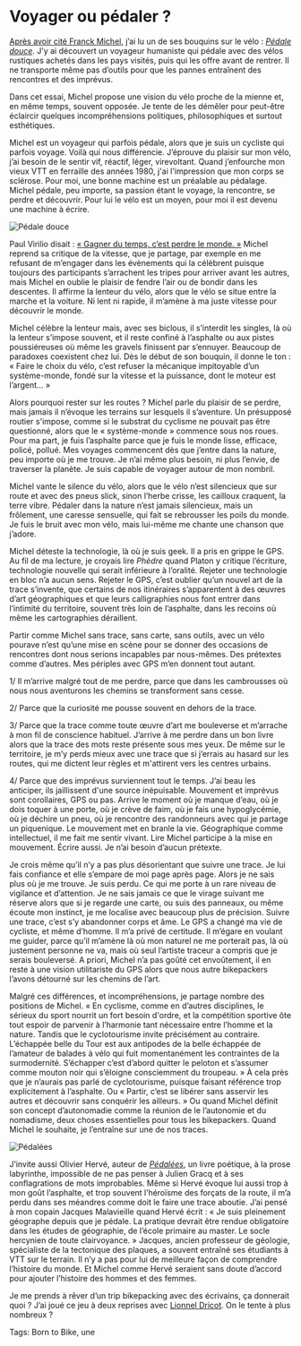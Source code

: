 # Voyager ou pédaler ?

[Après avoir cité Franck Michel](https://tcrouzet.com/2021/12/23/pourquoi-pedalez-vous/), j’ai lu un de ses bouquins sur le vélo : [*Pédale douce*](https://www.amazon.fr/gp/product/B086R2PHN9/ref=ppx_yo_dt_b_d_asin_title_o00?ie=UTF8&psc=1). J’y ai découvert un voyageur humaniste qui pédale avec des vélos rustiques achetés dans les pays visités, puis qui les offre avant de rentrer. Il ne transporte même pas d’outils pour que les pannes entraînent des rencontres et des imprévus.

Dans cet essai, Michel propose une vision du vélo proche de la mienne et, en même temps, souvent opposée. Je tente de les démêler pour peut-être éclaircir quelques incompréhensions politiques, philosophiques et surtout esthétiques.

Michel est un voyageur qui parfois pédale, alors que je suis un cycliste qui parfois voyage. Voilà qui nous différencie. J’éprouve du plaisir sur mon vélo, j’ai besoin de le sentir vif, réactif, léger, virevoltant. Quand j’enfourche mon vieux VTT en ferraille des années 1980, j'ai l'impression que mon corps se sclérose. Pour moi, une bonne machine est un préalable au pédalage. Michel pédale, peu importe, sa passion étant le voyage, la rencontre, se perdre et découvrir. Pour lui le vélo est un moyen, pour moi il est devenu une machine à écrire.

![Pédale douce](https://tcrouzet.com/images_tc/2021/12/pedale-douce1.jpg)

Paul Virilio disait : [« Gagner du temps, c’est perdre le monde. »](https://tcrouzet.com/2021/08/30/bikepacking-sur-la-geobike-ressusciter-une-trace-mythique/) Michel reprend sa critique de la vitesse, que je partage, par exemple en me refusant de m’engager dans les évènements qui la célèbrent puisque toujours des participants s’arrachent les tripes pour arriver avant les autres, mais Michel en oublie le plaisir de fendre l’air ou de bondir dans les descentes. Il affirme la lenteur du vélo, alors que le vélo se situe entre la marche et la voiture. Ni lent ni rapide, il m’amène à ma juste vitesse pour découvrir le monde.

Michel célèbre la lenteur mais, avec ses biclous, il s’interdit les singles, là où la lenteur s’impose souvent, et il reste confiné à l’asphalte ou aux pistes poussiéreuses où même les gravels finissent par s’ennuyer. Beaucoup de paradoxes coexistent chez lui. Dès le début de son bouquin, il donne le ton : « Faire le choix du vélo, c’est refuser la mécanique impitoyable d’un système-monde, fondé sur la vitesse et la puissance, dont le moteur est l’argent… »

Alors pourquoi rester sur les routes ? Michel parle du plaisir de se perdre, mais jamais il n’évoque les terrains sur lesquels il s’aventure. Un présupposé routier s'impose, comme si le substrat du cyclisme ne pouvait pas être questionné, alors que le « système-monde » commence sous nos roues. Pour ma part, je fuis l’asphalte parce que je fuis le monde lisse, efficace, policé, pollué. Mes voyages commencent dès que j’entre dans la nature, peu importe où je me trouve. Je n’ai même plus besoin, ni plus l’envie, de traverser la planète. Je suis capable de voyager autour de mon nombril.

Michel vante le silence du vélo, alors que le vélo n’est silencieux que sur route et avec des pneus slick, sinon l’herbe crisse, les cailloux craquent, la terre vibre. Pédaler dans la nature n’est jamais silencieux, mais un frôlement, une caresse sensuelle, qui fait se rebrousser les poils du monde. Je fuis le bruit avec mon vélo, mais lui-même me chante une chanson que j’adore.

Michel déteste la technologie, là où je suis geek. Il a pris en grippe le GPS. Au fil de ma lecture, je croyais lire *Phèdre* quand Platon y critique l’écriture, technologie nouvelle qui serait inférieure à l’oralité. Rejeter une technologie en bloc n’a aucun sens. Rejeter le GPS, c’est oublier qu’un nouvel art de la trace s’invente, que certains de nos itinéraires s’apparentent à des œuvres d’art géographiques et que leurs calligraphies nous font entrer dans l’intimité du territoire, souvent très loin de l’asphalte, dans les recoins où même les cartographies déraillent.

Partir comme Michel sans trace, sans carte, sans outils, avec un vélo pourave n’est qu’une mise en scène pour se donner des occasions de rencontres dont nous serions incapables par nous-mêmes. Des prétextes comme d’autres. Mes périples avec GPS m’en donnent tout autant.

1/ Il m’arrive malgré tout de me perdre, parce que dans les cambrousses où nous nous aventurons les chemins se transforment sans cesse.

2/ Parce que la curiosité me pousse souvent en dehors de la trace.

3/ Parce que la trace comme toute œuvre d’art me bouleverse et m’arrache à mon fil de conscience habituel. J’arrive à me perdre dans un bon livre alors que la trace des mots reste présente sous mes yeux. De même sur le territoire, je m’y perds mieux avec une trace que si j’errais au hasard sur les routes, qui me dictent leur règles et m'attirent vers les centres urbains.

4/ Parce que des imprévus surviennent tout le temps. J’ai beau les anticiper, ils jaillissent d'une source inépuisable. Mouvement et imprévus sont corollaires, GPS ou pas. Arrive le moment où je manque d’eau, où je dois toquer à une porte, où je crève de faim, où je fais une hypoglycémie, où je déchire un pneu, où je rencontre des randonneurs avec qui je partage un piquenique. Le mouvement met en branle la vie. Géographique comme intellectuel, il me fait me sentir vivant. Lire Michel participe à la mise en mouvement. Écrire aussi. Je n’ai besoin d’aucun prétexte.

Je crois même qu’il n’y a pas plus désorientant que suivre une trace. Je lui fais confiance et elle s’empare de moi page après page. Alors je ne sais plus où je me trouve. Je suis perdu. Ce qui me porte à un rare niveau de vigilance et d’attention. Je ne sais jamais ce que le virage suivant me réserve alors que si je regarde une carte, ou suis des panneaux, ou même écoute mon instinct, je me localise avec beaucoup plus de précision. Suivre une trace, c’est s’y abandonner corps et âme. Le GPS a changé ma vie de cycliste, et même d’homme. Il m’a privé de certitude. Il m’égare en voulant me guider, parce qu’il m’amène là où mon naturel ne me porterait pas, là où justement personne ne va, mais où seul l’artiste traceur a compris que je serais bouleversé. A priori, Michel n’a pas goûté cet envoûtement, il en reste à une vision utilitariste du GPS alors que nous autre bikepackers l’avons détourné sur les chemins de l’art.

Malgré ces différences, et incompréhensions, je partage nombre des positions de Michel. « En cyclisme, comme en d’autres disciplines, le sérieux du sport nourrit un fort besoin d'ordre, et la compétition sportive ôte tout espoir de parvenir à l’harmonie tant nécessaire entre l’homme et la nature. Tandis que le cyclotourisme invite précisément au contraire. L’échappée belle du Tour est aux antipodes de la belle échappée de l’amateur de balades à vélo qui fuit momentanément les contraintes de la surmodernité. S’échapper c’est d’abord quitter le peloton et s’assumer comme mouton noir qui s’éloigne consciemment du troupeau. » À cela près que je n’aurais pas parlé de cyclotourisme, puisque faisant référence trop explicitement à l’asphalte. Ou « Partir, c’est se libérer sans asservir les autres et découvrir sans conquérir les ailleurs. » Ou quand Michel définit son concept d’autonomadie comme la réunion de le l’autonomie et du nomadisme, deux choses essentielles pour tous les bikepackers. Quand Michel le souhaite, je l’entraîne sur une de nos traces.

![Pédalées](https://tcrouzet.com/images_tc/2021/12/olivierherve.jpg)

J’invite aussi Olivier Hervé, auteur de [*Pédalées*](https://www.amazon.fr/P%C3%A9dal%C3%A9es-Olivier-Herv%C3%A9-ebook/dp/B09JHWSK2B/), un livre poétique, à la prose labyrinthe, impossible de ne pas penser à Julien Gracq et à ses conflagrations de mots improbables. Même si Hervé évoque lui aussi trop à mon goût l’asphalte, et trop souvent l’héroïsme des forçats de la route, il m’a perdu dans ses méandres comme doit le faire une trace aboutie. J’ai pensé à mon copain Jacques Malavieille quand Hervé écrit : « Je suis pleinement géographe depuis que je pédale. La pratique devrait être rendue obligatoire dans les études de géographie, de l’école primaire au master. Le socle hercynien de toute clairvoyance. » Jacques, ancien professeur de géologie, spécialiste de la tectonique des plaques, a souvent entraîné ses étudiants à VTT sur le terrain. Il n’y a pas pour lui de meilleure façon de comprendre l’histoire du monde. Et Michel comme Hervé seraient sans doute d’accord pour ajouter l’histoire des hommes et des femmes.

Je me prends à rêver d’un trip bikepacking avec des écrivains, ça donnerait quoi ? J’ai joué ce jeu à deux reprises avec [Lionnel Dricot](https://ploum.net/). On le tente à plus nombreux ?

Tags: Born to Bike, une